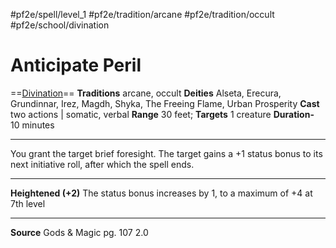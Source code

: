 #pf2e/spell/level_1 #pf2e/tradition/arcane #pf2e/tradition/occult #pf2e/school/divination 
# Anticipate Peril
==[Divination](../../../Traits/Divination.md)==
**Traditions** arcane, occult
**Deities** Alseta, Erecura, Grundinnar, Irez, Magdh, Shyka, The Freeing Flame, Urban Prosperity
**Cast** two actions | somatic, verbal
**Range** 30 feet; **Targets** 1 creature
**Duration-** 10 minutes

---
You grant the target brief foresight. The target gains a +1 status bonus to its next initiative roll, after which the spell ends.

---
**Heightened (+2)** The status bonus increases by 1, to a maximum of +4 at 7th level

---
**Source** Gods & Magic pg. 107 2.0